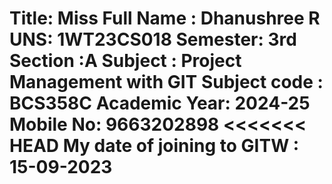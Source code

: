 Title: Miss
Full Name : Dhanushree R
UNS: 1WT23CS018
Semester: 3rd
Section :A
Subject : Project Management with GIT
Subject code : BCS358C
Academic Year: 2024-25
Mobile No: 9663202898
<<<<<<< HEAD
My date of joining to GITW : 15-09-2023
=======


